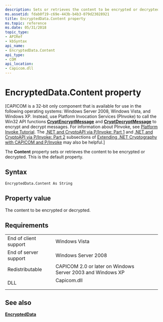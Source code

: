 ```yaml
---
description: Sets or retrieves the content to be encrypted or decrypted.
ms.assetid: fdab0f19-c69e-443b-b4b3-079d23028921
title: EncryptedData.Content property
ms.topic: reference
ms.date: 05/31/2018
topic_type: 
- APIRef
- kbSyntax
api_name: 
- EncryptedData.Content
api_type: 
- COM
api_location: 
- Capicom.dll
---
```


# EncryptedData.Content property

\[CAPICOM is a 32-bit only component that is available for use in the following operating systems: Windows Server 2008, Windows Vista, and Windows XP. Instead, use Platform Invocation Services (PInvoke) to call the Win32 API functions [**CryptEncryptMessage**](/windows/desktop/api/Wincrypt/nf-wincrypt-cryptencryptmessage) and [**CryptDecryptMessage**](/windows/desktop/api/Wincrypt/nf-wincrypt-cryptdecryptmessage) to encrypt and decrypt messages. For information about PInvoke, see [Platform Invoke Tutorial](https://msdn.microsoft.com/library/aa288468.aspx). The [.NET and CryptoAPI via P/Invoke: Part 1](/previous-versions/ms867087(v=msdn.10)#netcryptoapi_topic5) and [.NET and CryptoAPI via P/Invoke: Part 2](/previous-versions/ms867087(v=msdn.10)#netcryptoapi_topic6) subsections of [Extending .NET Cryptography with CAPICOM and P/Invoke](/previous-versions/ms867087(v=msdn.10)) may also be helpful.\]

The **Content** property sets or retrieves the content to be encrypted or decrypted. This is the default property.

## Syntax


```VB
EncryptedData.Content As String
```



## Property value

The content to be encrypted or decrypted.

## Requirements



|                                  |                                                                                        |
|----------------------------------|----------------------------------------------------------------------------------------|
| End of client support<br/> | Windows Vista<br/>                                                               |
| End of server support<br/> | Windows Server 2008<br/>                                                         |
| Redistributable<br/>       | CAPICOM 2.0 or later on Windows Server 2003 and Windows XP<br/>                  |
| DLL<br/>                   | <dl> <dt>Capicom.dll</dt> </dl> |



## See also

<dl> <dt>

[**EncryptedData**](encrypteddata.md)
</dt> </dl>

 

 
